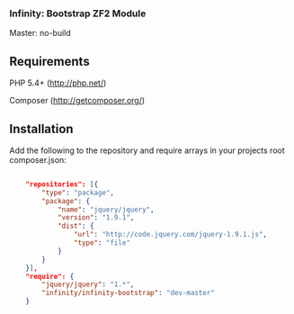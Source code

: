 ### Infinity: Bootstrap ZF2 Module

Master: no-build

## Requirements

PHP 5.4+ (http://php.net/)

Composer (http://getcomposer.org/)


## Installation

Add the following to the repository and require arrays in your projects root
composer.json:

```json

    "repositories": [{
        "type": "package",
        "package": {
            "name": "jquery/jquery",
            "version": "1.9.1",
            "dist": {
                "url": "http://code.jquery.com/jquery-1.9.1.js",
                "type": "file"
            }
        }
    }],
    "require": {
        "jquery/jquery": "1.*",
        "infinity/infinity-bootstrap": "dev-master"
    }

```
